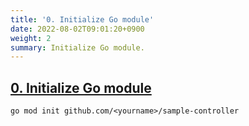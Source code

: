 ```yaml
---
title: '0. Initialize Go module'
date: 2022-08-02T09:01:20+0900
weight: 2
summary: Initialize Go module.
---
```


## [0. Initialize Go module](https://github.com/nakamasato/sample-controller/commit/c6bdaf62b65ff2cfe55bc6bbbb4668aeb06c9d12)

```
go mod init github.com/<yourname>/sample-controller
```
